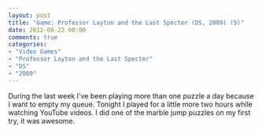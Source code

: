```yaml
---
layout: post
title: "Game: Professor Layton and the Last Specter (DS, 2009) (5)"
date: 2012-08-22 00:00
comments: true
categories:
- "Video Games"
- "Professor Layton and the Last Specter"
- "DS"
- "2009"
---
```


During the last week I've been playing more than one puzzle a day
because I want to empty my queue. Tonight I played for a little
more two hours while watching YouTube videos. I did one of the
marble jump puzzles on my first try, it was awesome.
